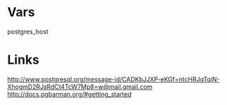 # Vars

postgres_host

# Links
http://www.postgresql.org/message-id/CADKbJJXP-eKGf=ntcHRJgTqiN-XhogmD2RJsRdCt4TcW7Mp8=w@mail.gmail.com
http://docs.pgbarman.org/#getting_started
